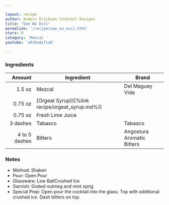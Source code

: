 ```yaml
---

layout: recipe
author: Anders Erickson Cocktail Recipes
title: "See No Evil"
permalink: '/recipe/see_no_evil.html'
stars: 0
category: 'Mezcal '
youtube: 'xRJ9uAzTcaE'

---
```


### Ingredients

| Amount  | Ingredient               | Brand                           |
| ------------: | ----------------------------------------------- | -------------------------- |
|        1.5 oz | Mezcal                                          | Del Maguey Vida            |
|       0.75 oz | [Orgeat Syrup]({%link recipe/orgeat_syrup.md%}) |
|       0.75 oz | Fresh Lime Juice                                |
|      3 dashes | Tabasco                                         | Tabasco                    |
| 4 to 5 dashes | Bitters                                         | Angostura Aromatic Bitters |

### Notes

- Method: Shaken
- Pour: Open Pour
- Glassware: Low BallCrushed Ice
- Garnish: Grated nutmeg and mint sprig
- Special Prep: Open pour the cocktail into the glass. Top with additional crushed ice. Dash bitters on top.

